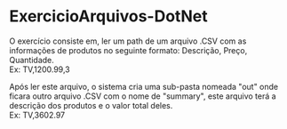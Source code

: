 # ExercicioArquivos-DotNet

O exercício consiste em, ler um path de um arquivo .CSV com as informações de produtos no seguinte formato: Descrição, Preço, Quantidade.<br>
Ex: TV,1200.99,3

Após ler este arquivo, o sistema cria uma sub-pasta nomeada "out" onde ficara outro arquivo .CSV com o nome de "summary", este arquivo terá a descrição dos produtos e o valor total deles.<br>
Ex: TV,3602.97
